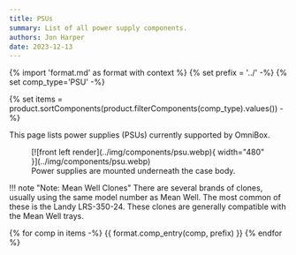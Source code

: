 ```yaml
---
title: PSUs
summary: List of all power supply components.
authors: Jon Harper
date: 2023-12-13
---
```


{% import 'format.md' as format with context %}
{% set prefix = '../' -%}
{% set comp_type='PSU' -%}

{% set items = product.sortComponents(product.filterComponents(comp_type).values()) -%}

This page lists power supplies (PSUs) currently supported by OmniBox.

<figure markdown>
  [![front left render](../img/components/psu.webp){ width="480" }](../img/components/psu.webp)
  <figcaption>Power supplies are mounted underneath the case body.</figcaption>
</figure>

!!! note "Note: Mean Well Clones"
    There are several brands of clones, usually using the same model number as Mean Well. The most common of these is the Landy LRS-350-24. These clones are generally compatible with the Mean Well trays.

{% for comp in items -%}
{{ format.comp_entry(comp, prefix) }}
{% endfor %}